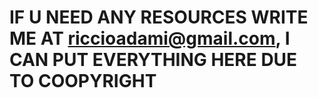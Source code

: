 # IF U NEED ANY RESOURCES WRITE ME AT riccioadami@gmail.com, I CAN PUT EVERYTHING HERE DUE TO COOPYRIGHT
